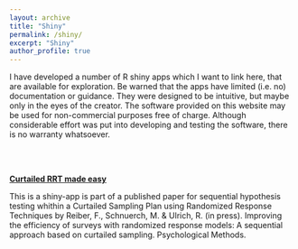 ```yaml
---
layout: archive
title: "Shiny"
permalink: /shiny/
excerpt: "Shiny"
author_profile: true
---
```



I have developed a number of R shiny apps which I want to link here,  that are available for exploration. Be warned that the apps have limited (i.e. no) documentation or guidance. They were designed to be intuitive, but maybe only in the eyes of the creator. The software provided on this website may be used for non-commercial purposes free of charge.  Although considerable effort was put into developing and testing the software, there is no warranty whatsoever. 

<br>
<br>





[**Curtailed RRT made easy**](https://fabiolareiber.shinyapps.io/CurtailedRRT/)

This is a shiny-app is part of a published paper for sequential hypothesis testing whithin a Curtailed Sampling Plan using Randomized Response Techniques by Reiber, F., Schnuerch, M. & Ulrich, R. (in press). Improving the efficiency of surveys with randomized response models: A sequential approach based on curtailed sampling. Psychological Methods.  
